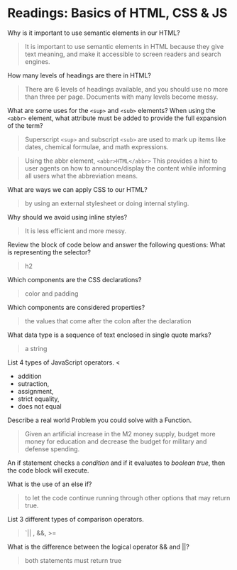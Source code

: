 # Readings: Basics of HTML, CSS & JS

Why is it important to use semantic elements in our HTML?
  
  >It is important to use semantic elements in HTML because they give text meaning, and make it accessible to screen readers and search engines.

How many levels of headings are there in HTML?

  > There are 6 levels of headings available, and you should use no more than three per page. Documents with many levels become messy. 

What are some uses for the `<sup>` and `<sub>` elements?
When using the `<abbr>` element, what attribute must be added to provide the full expansion of the term?

>Superscript `<sup>` and subscript `<sub>` are used to mark up items like dates, chemical formulae, and math expressions. 

>Using the abbr element, `<abbr>HTML</abbr>` This provides a hint to user agents on how to announce/display the content while informing all users what the abbreviation means.


What are ways we can apply CSS to our HTML?

>by using an external stylesheet or doing internal styling.

Why should we avoid using inline styles?
>It is less efficient and more messy.

Review the block of code below and answer the following questions:
What is representing the selector?
>h2

Which components are the CSS declarations?
>color and padding

Which components are considered properties?
>the values that come after the colon after the declaration


What data type is a sequence of text enclosed in single quote marks?
>a string

List 4 types of JavaScript operators.
<
+ addition 
+ sutraction, 
+ assignment, 
+ strict equality, 
+ does not equal
>

Describe a real world Problem you could solve with a Function.
> Given an artificial increase in the M2 money supply, budget more money for education and decrease the budget for military and defense spending.


An if statement checks a *condition* and if it evaluates to *boolean true*, then the code block will execute.

What is the use of an else if? 
>to let the code continue running through other options that may return true.

List 3 different types of comparison operators.
> `|| , &&, >=

What is the difference between the logical operator && and ||?
>both statements must return true